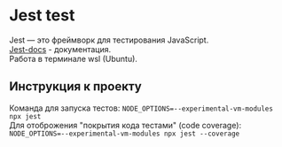 # Jest test #
Jest — это фреймворк для тестирования JavaScript.<br>
[Jest-docs](https://jestjs.io/ru/docs/getting-started) - документация.<br>
Работа в терминале wsl (Ubuntu). <br>
## Инструкция к проекту ##
Команда для запуска тестов: <code>NODE_OPTIONS=--experimental-vm-modules npx jest</code><br>
Для отоброжения "покрытия кода тестами" (code coverage): <code>NODE_OPTIONS=--experimental-vm-modules npx jest --coverage</code> <br>

